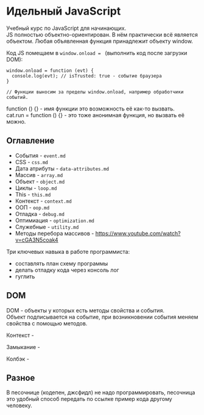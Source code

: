 # Идельный JavaScript
Учебный курс по JavaScript для начинающих.  
JS полностью объектно-ориентирован. В нём практически всё является объектом. Любая объявленная функция принадлежит объекту window.

Код JS помещаем в `window.onload = ` (выполнить код после загрузки DOM):

    window.onload = function (evt) {
      console.log(evt); // isTrusted: true - событие браузера
    }

    // Функции выносим за пределы window.onload, например обработчики событий.

function () {} - имя функции это возможность её как-то вызвать.  
cat.run = function () {} - это тоже анонимная функция, но вызвать её можно.  

## Оглавление
- События       - `event.md`
- CSS           - `css.md`
- Дата атрибуты - `data-attributes.md`
- Массив        - `array.md`
- Объект        - `object.md`
- Циклы         - `loop.md`
- This          - `this.md`
- Контекст      - `context.md`
- ООП           - `oop.md`
- Отладка       - `debug.md`
- Оптимиация    - `optimization.md`
- Служебные     - `utility.md`
- Методы перебора массивов - https://www.youtube.com/watch?v=cGA3N5coak4

Три ключевых навыка в работе программиста:
- составлять план схему программы
- делать отладку кода через консоль лог
- гуглить

## DOM
DOM - объекты у которых есть методы свойства и события.  
Объект подписывается на событие, при возникновении события меняем свойства с помощью методов.

Контекст - 

Замыкание - 

Колбэк - 

## Разное
В песочнице (кодепен, джсфидл) не надо программировать, песочница это удобный способ передать по ссылке пример кода другому человеку.
